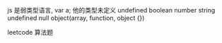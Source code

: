 js 是弱类型语言, var a; 他的类型未定义 undefined
boolean number string undefined null object(array, function, object {})


leetcode 算法题
